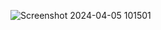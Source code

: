 ![Screenshot 2024-04-05 101501](https://github.com/januarmaksum/react-native-sticker-image/assets/16111179/75e69eea-1178-4d0e-a321-1ec524045950)
